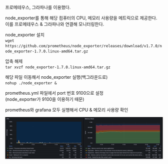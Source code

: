 프로메테우스, 그라파나를 이용했다.

node_exporter를 통해 해당 컴퓨터의 CPU, 메모리 사용량을 메트릭으로 제공한다.  
이를 프로메테우스 & 그라파나와 연결해 모니터링한다.

node_exporter 설치  
`wget https://github.com/prometheus/node_exporter/releases/download/v1.7.0/node_exporter-1.7.0.linux-amd64.tar.gz`

압축 해제  
`tar xvzf node_exporter-1.7.0.linux-amd64.tar.gz`

해당 파일 이동해서 node_exporter 실행(백그라운드로)  
`nohup ./node_exporter &`

prometheus.yml 파일에서 port 번호 9100으로 설정  
(node_exporter가 9100을 이용하기 때문)

prometheus와 grafana 모두 실행해서 CPU & 메모리 사용량 확인

![img.png](../img/ec2_cpu_mem_util_monitoring_1.png)